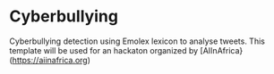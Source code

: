 # Cyberbullying
Cyberbullying detection using Emolex lexicon to analyse tweets.
This template will be used for an hackaton organized by [AIInAfrica}(https://aiinafrica.org)


